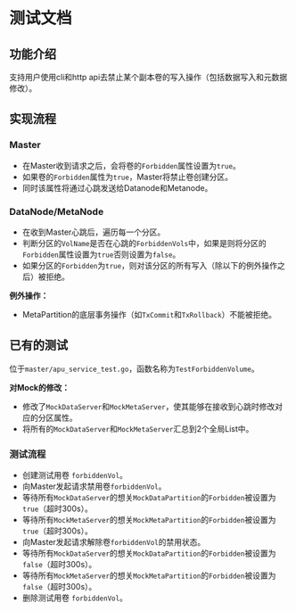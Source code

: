 # 测试文档

## 功能介绍

支持用户使用cli和http api去禁止某个副本卷的写入操作（包括数据写入和元数据修改）。

## 实现流程

### Master

* 在Master收到请求之后，会将卷的`Forbidden`属性设置为`true`。
* 如果卷的`Forbidden`属性为`true`，Master将禁止卷创建分区。
* 同时该属性将通过心跳发送给Datanode和Metanode。

### DataNode/MetaNode

* 在收到Master心跳后，遍历每一个分区。
* 判断分区的`VolName`是否在心跳的`ForbiddenVols`中，如果是则将分区的`Forbidden`属性设置为`true`否则设置为`false`。
* 如果分区的`Forbidden`为`true`，则对该分区的所有写入（除以下的例外操作之后）被拒绝。

**例外操作：**
* MetaPartition的底层事务操作（如`TxCommit`和`TxRollback`）不能被拒绝。

## 已有的测试

位于`master/apu_service_test.go`，函数名称为`TestForbiddenVolume`。

**对Mock的修改：**
* 修改了`MockDataServer`和`MockMetaServer`，使其能够在接收到心跳时修改对应的分区属性。
* 将所有的`MockDataServer`和`MockMetaServer`汇总到2个全局List中。

### 测试流程

* 创建测试用卷 `forbiddenVol`。
* 向Master发起请求禁用卷`forbiddenVol`。
* 等待所有`MockDataServer`的想关`MockDataPartition`的`Forbidden`被设置为`true`（超时300s）。
* 等待所有`MockMetaServer`的想关`MockMetaPartition`的`Forbidden`被设置为`true`（超时300s）。
* 向Master发起请求解除卷`forbiddenVol`的禁用状态。
* 等待所有`MockDataServer`的想关`MockDataPartition`的`Forbidden`被设置为`false`（超时300s）。
* 等待所有`MockMetaServer`的想关`MockMetaPartition`的`Forbidden`被设置为`false`（超时300s）。
* 删除测试用卷 `forbiddenVol`。
